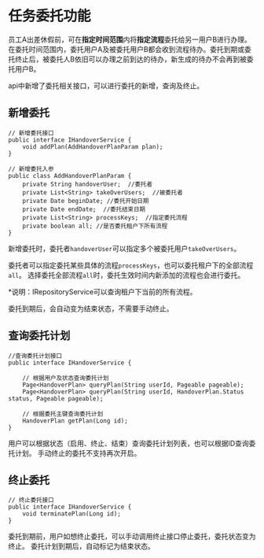 # 任务委托功能

员工A出差休假前，可在**指定时间范围**内将**指定流程**委托给另一用户B进行办理。 在委托时间范围内，委托用户A及被委托用户B都会收到流程待办。委托到期或委托终止后，被委托人B依旧可以办理之前到达的待办，新生成的待办不会再到被委托用户B。

api中新增了委托相关接口，可以进行委托的新增，查询及终止。

## 新增委托

````
// 新增委托接口
public interface IHandoverService {
	void addPlan(AddHandoverPlanParam plan);
}

// 新增委托入参
public class AddHandoverPlanParam {
	private String handoverUser;  //委托者
	private List<String> takeOverUsers;  //被委托者
	private Date beginDate; //委托开始日期
	private Date endDate;  //委托结束日期
	private List<String> processKeys;  //指定委托流程
	private boolean all; //是否委托租户下所有流程
}
````

新增委托时，委托者`handoverUser`可以指定多个被委托用户`takeOverUsers`。

委托者可以指定委托某些具体的流程`processKeys`，也可以委托租户下的全部流程`all`。 选择委托全部流程`all`时，委托生效时间内新添加的流程也会进行委托。

*说明：IRepositoryService可以查询租户下当前的所有流程。  

委托到期后，会自动变为结束状态，不需要手动终止。

## 查询委托计划

````
//查询委托计划接口
public interface IHandoverService {    
	
	// 根据用户及状态查询委托计划
	Page<HandoverPlan> queryPlan(String userId, Pageable pageable);
	Page<HandoverPlan> queryPlan(String userId, HandoverPlan.Status status, Pageable pageable);

	// 根据委托主键查询委托计划
	HandoverPlan getPlan(Long id);
}
````

用户可以根据状态（启用、终止、结束）查询委托计划列表，也可以根据ID查询委托计划。 手动终止的委托不支持再次开启。

## 终止委托

````
// 终止委托接口
public interface IHandoverService {
	void terminatePlan(Long id);
}
````

委托到期前，用户如想终止委托，可以手动调用终止接口停止委托，委托状态变为终止。 委托计划到期后，自动标记为结束状态。
